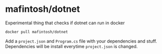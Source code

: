 # mafintosh/dotnet

Experimental thing that checks if dotnet can run in docker

```
docker pull mafintosh/dotnet
```

Add a `project.json` and `Program.cs` file with your dependencies and stuff.
Dependencies will be install everytime `project.json` is changed.